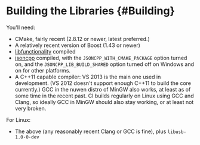 # Building the Libraries {#Building}

You'll need:

- CMake, fairly recent (2.8.12 or newer, latest preferred.)
- A relatively recent version of Boost (1.43 or newer)
- [libfunctionality][] compiled
- [jsoncpp][] compiled, with the `JSONCPP_WITH_CMAKE_PACKAGE` option turned on, and the `JSONCPP_LIB_BUILD_SHARED` option turned off on Windows and on for other platforms.
- A C++11 capable compiler: VS 2013 is the main one used in development. (VS 2012 doesn't support enough C++11 to build the core currently.) GCC in the nuwen distro of MinGW also works, at least as of some time in the recent past. CI builds regularly on Linux using GCC and Clang, so ideally GCC in MinGW should also stay working, or at least not very broken.

For Linux:

- The above (any reasonably recent Clang or GCC is fine), plus `libusb-1.0-0-dev`

[libfunctionality]:https://github.com/OSVR/libfunctionality
[jsoncpp]:https://github.com/VRPN/jsoncpp
